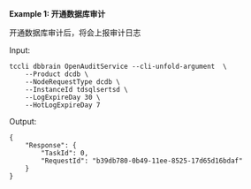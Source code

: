 **Example 1: 开通数据库审计**

开通数据库审计后，将会上报审计日志

Input: 

```
tccli dbbrain OpenAuditService --cli-unfold-argument  \
    --Product dcdb \
    --NodeRequestType dcdb \
    --InstanceId tdsqlsertsd \
    --LogExpireDay 30 \
    --HotLogExpireDay 7
```

Output: 
```
{
    "Response": {
        "TaskId": 0,
        "RequestId": "b39db780-0b49-11ee-8525-17d65d16bdaf"
    }
}
```

